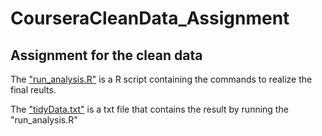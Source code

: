 # CourseraCleanData_Assignment
## Assignment for the clean data

The <a href= https://github.com/wangqian2149185/CourseraCleanData_Assignment/blob/master/run_analysis.R>"run_analysis.R"</a> 
is a R script containing the commands to realize the final reults.


The <a href=https://github.com/wangqian2149185/CourseraCleanData_Assignment/blob/master/tidyData.txt>"tidyData.txt"</a> 
is a txt file that contains the result by running the "run_analysis.R"
    

